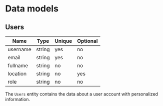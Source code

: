 # Data models

## Users

| Name | Type | Unique | Optional |
|-|-|-|-|
| username | string | yes | no |
| email | string | yes | no |
| fullname | string | no | no |
| location | string | no | yes |
| role | string | no | no |

The `Users` entity contains the data about a user account
with personalized information.